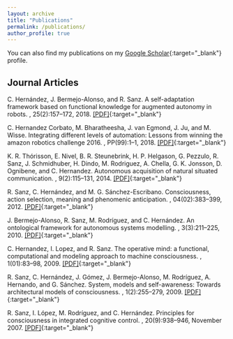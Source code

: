 ```yaml
---
layout: archive
title: "Publications"
permalink: /publications/
author_profile: true
---
```


You can also find my publications on my [Google Scholar](https://scholar.google.com/citations?user=aZ6Cuh0AAAAJ&hl=en){:target="_blank"} profile.

## Journal Articles

C. Hernández, J. Bermejo-Alonso, and R. Sanz. A self-adaptation
framework based on functional knowledge for augmented autonomy in
robots. , 25(2):157–172, 2018.
[[PDF]](/files/){:target="_blank"}

C. <span>Hernandez Corbato</span>, M. Bharatheesha, J. van Egmond,
J. Ju, and M. Wisse. Integrating different levels of automation:
Lessons from winning the amazon robotics challenge 2016. , PP(99):1–1,
2018.
[[PDF]](/files/){:target="_blank"}

K. R. Th<span>ó</span>risson, E. Nivel, B. R. Steunebrink, H. P.
Helgason, G. Pezzulo, R. Sanz, J. Schmidhuber, H. Dindo, M. Rodriguez,
A. Chella, G. K. Jonsson, D. Ognibene, and C. Hernandez. Autonomous
acquisition of natural situated communication. , 9(2):115–131, 2014.
[[PDF]](/files/){:target="_blank"}

R. Sanz, C. Hern<span>á</span>ndez, and M. G.
S<span>á</span>nchez-Escribano. Consciousness, action selection,
meaning and phenomenic anticipation. , 04(02):383–399, 2012.
[[PDF]](/files/){:target="_blank"}

J. Bermejo-Alonso, R. Sanz, M. Rodr<span>ı́</span>guez, and
C. Hern<span>á</span>ndez. An ontological framework for autonomous
systems modelling. , 3(3):211–225, 2010.
[[PDF]](/files/){:target="_blank"}

C. Hernandez, I. Lopez, and R. Sanz. The operative mind: a functional,
computational and modeling approach to machine consciousness. ,
1(01):83–98, 2009.
[[PDF]](/files/){:target="_blank"}

R. Sanz, C. Hern<span>á</span>ndez, J. G<span>ó</span>mez,
J. Bermejo-Alonso, M. Rodr<span>ı́</span>guez, A. Hernando, and
G. S<span>á</span>nchez. System, models and self-awareness: Towards
architectural models of consciousness. , 1(2):255–279, 2009.
[[PDF]](/files/){:target="_blank"}

R. Sanz, I. L<span>ó</span>pez, M. Rodr<span>ı́</span>guez, and
C. Hern<span>á</span>ndez. Principles for consciousness in integrated
cognitive control. , 20(9):938–946, November 2007.
[[PDF]](/files/){:target="_blank"}

